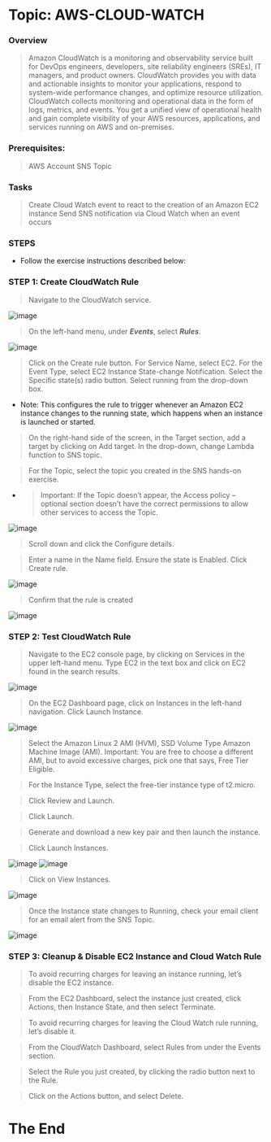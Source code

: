 # Topic: AWS-CLOUD-WATCH

### Overview 
> Amazon CloudWatch is a monitoring and observability service built for DevOps engineers, developers, site reliability engineers (SREs), IT managers, and product owners. CloudWatch provides you with data and actionable insights to monitor your applications, respond to system-wide performance changes, and optimize resource utilization. CloudWatch collects monitoring and operational data in the form of logs, metrics, and events. You get a unified view of operational health and gain complete visibility of your AWS resources, applications, and services running on AWS and on-premises. 

### Prerequisites:
> AWS Account
> SNS Topic 

### Tasks
> Create Cloud Watch event to react to the creation of an Amazon EC2 instance
> Send SNS notification via Cloud Watch when an event occurs

### STEPS
- Follow the exercise instructions described below:

### STEP 1: Create CloudWatch Rule
> Navigate to the CloudWatch service.

![image](https://user-images.githubusercontent.com/40290711/170534195-e8d5553c-fe1a-4918-bef4-1aa2acf52ee1.png)

> On the left-hand menu, under ***Events***, select ***Rules***.

![image](https://user-images.githubusercontent.com/40290711/170538008-f14e650f-9589-4292-991d-ea81ca7ff4ce.png)

> Click on the Create rule button.
> For Service Name, select EC2.
> For the Event Type, select EC2 Instance State-change Notification.
> Select the Specific state(s) radio button. Select running from the drop-down box.

- Note: This configures the rule to trigger whenever an Amazon EC2 instance changes to the running state, which happens when an instance is launched or started.

> On the right-hand side of the screen, in the Target section, add a target by clicking on Add target.
In the drop-down, change Lambda function to SNS topic.

> For the Topic, select the topic you created in the SNS hands-on exercise.

- >Important: If the Topic doesn’t appear, the Access policy – optional section doesn’t have the correct permissions to allow other services to access the Topic.

![image](https://user-images.githubusercontent.com/40290711/170803973-f2d6c77b-2f38-4d79-b5d3-ed5e29679dc8.png)

> Scroll down and click the Configure details.

> Enter a name in the Name field. Ensure the state is Enabled. Click Create rule.

![image](https://user-images.githubusercontent.com/40290711/170804115-a88f5d2e-989e-4d6d-9d1e-898b304b920e.png)

> Confirm that the rule is created

![image](https://user-images.githubusercontent.com/40290711/170825768-f1314842-b36d-4ebb-89c0-69bda5d72707.png)

### STEP 2: Test CloudWatch Rule
> Navigate to the EC2 console page, by clicking on Services in the upper left-hand menu. 
> Type EC2 in the text box and click on EC2 found in the search results.

![image](https://user-images.githubusercontent.com/40290711/170826255-b36ab458-837d-4d8f-8ca2-cf37c246b7bf.png)

> On the EC2 Dashboard page, click on Instances in the left-hand navigation.
> Click Launch Instance.

![image](https://user-images.githubusercontent.com/40290711/170826559-40434064-ecfe-4b5b-9c05-ef86ad5271d2.png)

> Select the Amazon Linux 2 AMI (HVM), SSD Volume Type Amazon Machine Image (AMI). Important: You are free to choose a different AMI, but to avoid excessive charges, pick one that says, Free Tier Eligible.

> For the Instance Type, select the free-tier instance type of t2.micro.

> Click Review and Launch.

> Click Launch.

> Generate and download a new key pair and then launch the instance.

> Click Launch Instances.

![image](https://user-images.githubusercontent.com/40290711/170826808-1ebe650d-9916-4ff5-80c2-fecadb05a51e.png)
![image](https://user-images.githubusercontent.com/40290711/170826834-8aae9ad4-8d1c-464e-9479-2dfb304cb0e2.png)

> Click on View Instances.

![image](https://user-images.githubusercontent.com/40290711/170826978-1707e838-82a4-4a43-8262-07a1f0b5436b.png)

> Once the Instance state changes to Running, check your email client for an email alert from the SNS Topic.

![image](https://user-images.githubusercontent.com/40290711/170827836-06033d37-3817-492c-82df-ba4fb719bf63.png)


### STEP 3: Cleanup & Disable EC2 Instance and Cloud Watch Rule
> To avoid recurring charges for leaving an instance running, let’s disable the EC2 instance.

> From the EC2 Dashboard, select the instance just created, click Actions, then Instance State, and then select Terminate.

> To avoid recurring charges for leaving the Cloud Watch rule running, let’s disable it.

> From the CloudWatch Dashboard, select Rules from under the Events section.

> Select the Rule you just created, by clicking the radio button next to the Rule.

> Click on the Actions button, and select Delete.

# The End
